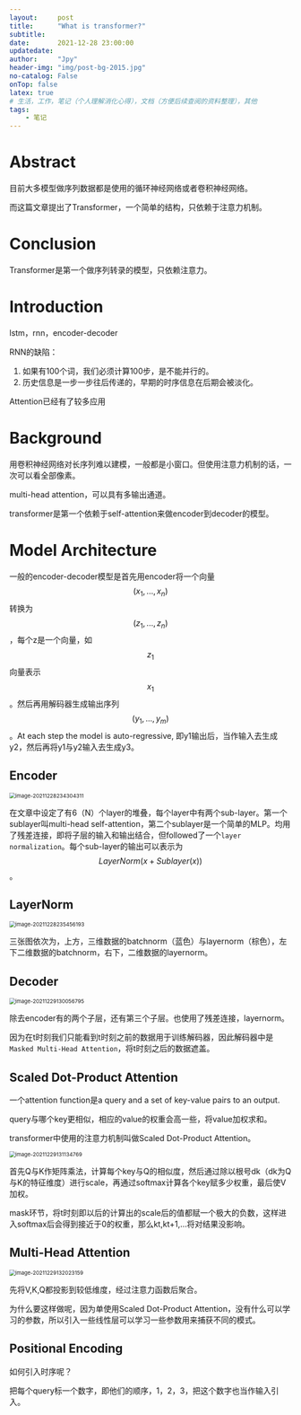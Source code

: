 ```yaml
---
layout:     post
title:      "What is transformer?"
subtitle:   
date:       2021-12-28 23:00:00
updatedate:
author:     "Jpy"
header-img: "img/post-bg-2015.jpg"
no-catalog: False
onTop: false
latex: true
# 生活，工作，笔记（个人理解消化心得），文档（方便后续查阅的资料整理），其他
tags:
    - 笔记
---
```


# Abstract

目前大多模型做序列数据都是使用的循环神经网络或者卷积神经网络。

而这篇文章提出了Transformer，一个简单的结构，只依赖于注意力机制。

# Conclusion

Transformer是第一个做序列转录的模型，只依赖注意力。

# Introduction

lstm，rnn，encoder-decoder

RNN的缺陷：

1. 如果有100个词，我们必须计算100步，是不能并行的。
2. 历史信息是一步一步往后传递的，早期的时序信息在后期会被淡化。

Attention已经有了较多应用

# Background

用卷积神经网络对长序列难以建模，一般都是小窗口。但使用注意力机制的话，一次可以看全部像素。

multi-head attention，可以具有多输出通道。

transformer是第一个依赖于self-attention来做encoder到decoder的模型。

# Model Architecture

一般的encoder-decoder模型是首先用encoder将一个向量$$(x_1,...,x_n)$$转换为$$(z_1,...,z_n)$$，每个z是一个向量，如$$z_1$$向量表示$$x_1$$。然后再用解码器生成输出序列$$(y_1,...,y_m)$$。At each step the model is auto-regressive, 即y1输出后，当作输入去生成y2，然后再将y1与y2输入去生成y3。

## Encoder

<img src="https://raw.githubusercontent.com/Jia-py/blog_picture/master/img/image-20211228234304311.png" alt="image-20211228234304311" style="zoom:67%;" />

在文章中设定了有6（N）个layer的堆叠，每个layer中有两个sub-layer。第一个sublayer叫multi-head self-attention，第二个sublayer是一个简单的MLP。均用了残差连接，即将子层的输入和输出结合，但followed了一个`layer normalization`。每个sub-layer的输出可以表示为$$LayerNorm(x+Sublayer(x))$$。

## LayerNorm

<img src="https://raw.githubusercontent.com/Jia-py/blog_picture/master/img/image-20211228235456193.png" alt="image-20211228235456193" style="zoom:67%;" />

三张图依次为，上方，三维数据的batchnorm（蓝色）与layernorm（棕色），左下二维数据的batchnorm，右下，二维数据的layernorm。

## Decoder

<img src="https://raw.githubusercontent.com/Jia-py/blog_picture/master/img/image-20211229130056795.png" alt="image-20211229130056795" style="zoom:67%;" />

除去encoder有的两个子层，还有第三个子层。也使用了残差连接，layernorm。

因为在t时刻我们只能看到t时刻之前的数据用于训练解码器，因此解码器中是`Masked Multi-Head Attention`，将t时刻之后的数据遮盖。

## Scaled Dot-Product Attention

一个attention function是a query and a set of key-value pairs to an output.

query与哪个key更相似，相应的value的权重会高一些，将value加权求和。

transformer中使用的注意力机制叫做Scaled Dot-Product Attention。

<img src="https://raw.githubusercontent.com/Jia-py/blog_picture/master/img/image-20211229131134769.png" alt="image-20211229131134769" style="zoom: 67%;" />

首先Q与K作矩阵乘法，计算每个key与Q的相似度，然后通过除以根号dk（dk为Q与K的特征维度）进行scale，再通过softmax计算各个key赋多少权重，最后使V加权。

mask环节，将t时刻即以后的计算出的scale后的值都赋一个极大的负数，这样进入softmax后会得到接近于0的权重，那么kt,kt+1,...将对结果没影响。

## Multi-Head Attention

<img src="https://raw.githubusercontent.com/Jia-py/blog_picture/master/img/image-20211229132023159.png" alt="image-20211229132023159" style="zoom:67%;" />

先将V,K,Q都投影到较低维度，经过注意力函数后聚合。

为什么要这样做呢，因为单使用Scaled Dot-Product Attention，没有什么可以学习的参数，所以引入一些线性层可以学习一些参数用来捕获不同的模式。

## Positional Encoding

如何引入时序呢？

把每个query标一个数字，即他们的顺序，1，2，3，把这个数字也当作输入引入。